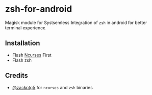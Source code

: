 # zsh-for-android
Magisk module for Systsemless Integration of `zsh` in android for better terminal experience.

## Installation

- Flash [Ncurses](https://github.com/rhythmcache/zsh-for-android/releases/download/V1/ncursesw-for-android.zip) First
- Flash zsh

## Credits

- [@zackptg5](https://github.com/Zackptg5) for `ncurses` and `zsh` binaries

  



